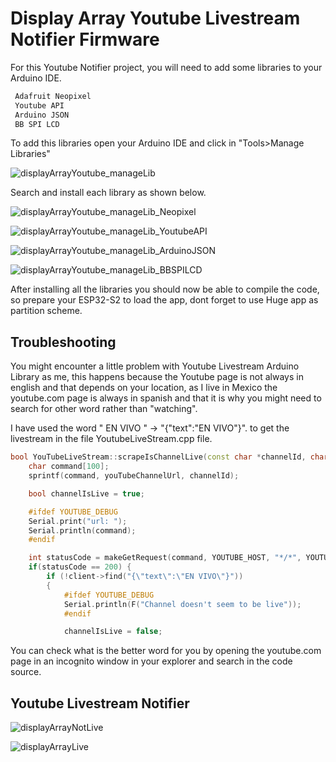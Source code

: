 # Display Array Youtube Livestream Notifier Firmware

For this Youtube Notifier project, you will need to add some libraries to your Arduino IDE. 

```c++
 Adafruit Neopixel
 Youtube API
 Arduino JSON
 BB SPI LCD
 ```
 
 To add this libraries open your Arduino IDE and click in "Tools>Manage Libraries"

![displayArrayYoutube_manageLib](https://savageelectronics.com/wp-content/uploads/2022/01/Arduino_liveStreamLib.png)

Search and install each library as shown below.

![displayArrayYoutube_manageLib_Neopixel](https://savageelectronics.com/wp-content/uploads/2022/01/Arduino_neoPixel.png)

![displayArrayYoutube_manageLib_YoutubeAPI](https://savageelectronics.com/wp-content/uploads/2022/01/Arduino_liveStreamAPI.png)

![displayArrayYoutube_manageLib_ArduinoJSON](https://savageelectronics.com/wp-content/uploads/2022/01/Arduino_ArduinoJSON.png)

![displayArrayYoutube_manageLib_BBSPILCD](https://savageelectronics.com/wp-content/uploads/2022/01/Arduino_bbSPILCD.png)

After installing all the libraries you should now be able to compile the code, so prepare your ESP32-S2 to load the app, dont forget to use Huge app as partition scheme.


## Troubleshooting

You might encounter a little problem with Youtube Livestream Arduino Library as me, this happens because the Youtube page is not always in english and that depends on your location, as I live in Mexico the youtube.com page is always in spanish and that it is why you might need to search for other word rather than "watching".

I have used the word " EN VIVO " -> "{\"text\":\"EN VIVO\"}". to get the livestream in the file YoutubeLiveStream.cpp file.

```c++
bool YouTubeLiveStream::scrapeIsChannelLive(const char *channelId, char *videoIdOut, int videoIdOutSize){
    char command[100];
    sprintf(command, youTubeChannelUrl, channelId);

    bool channelIsLive = true;

    #ifdef YOUTUBE_DEBUG
    Serial.print("url: ");
    Serial.println(command);
    #endif

    int statusCode = makeGetRequest(command, YOUTUBE_HOST, "*/*", YOUTUBE_ACCEPT_COOKIES_COOKIE);
    if(statusCode == 200) {
        if (!client->find("{\"text\":\"EN VIVO\"}"))  
        {
            #ifdef YOUTUBE_DEBUG
            Serial.println(F("Channel doesn't seem to be live"));
            #endif

            channelIsLive = false;
```
You can check what is the better word for you by opening the youtube.com page in an incognito window in your explorer and search in the code source.

## Youtube Livestream Notifier

![displayArrayNotLive](https://savageelectronics.com/wp-content/uploads/2021/07/IMG_7319-scaled.jpg)

![displayArrayLive](https://savageelectronics.com/wp-content/uploads/2021/07/IMG_7323-scaled.jpg)

